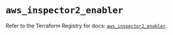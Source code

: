 # `aws_inspector2_enabler`

Refer to the Terraform Registry for docs: [`aws_inspector2_enabler`](https://registry.terraform.io/providers/hashicorp/aws/6.10.0/docs/resources/inspector2_enabler).
